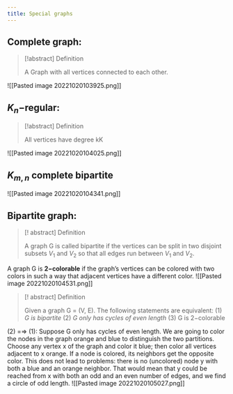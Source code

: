 ```yaml
---
title: Special graphs
---
```

## Complete graph:
>[!abstract] Definition
>
>A Graph with all vertices connected to each other.

![[Pasted image 20221020103925.png]]

## $K_n$−regular:
>[!abstract] Definition
>
>All vertices have degree kK

![[Pasted image 20221020104025.png]]
## $K_{m,n}$ complete bipartite 
![[Pasted image 20221020104341.png]]

## Bipartite graph:
>[! abstract] Definition
>
>A graph G is called bipartite if the vertices can be split in two disjoint subsets $V_1$ and $V_2$ so that all edges run between $V_1$ and $V_2$.

A graph G is **2−colorable** if the graph’s vertices can be colored with two colors in such a way that adjacent vertices have a different color.
![[Pasted image 20221020104531.png]]
>[! abstract] Definition
>
>Given a graph G = (V, E). The following statements are equivalent: 
>(1) *G is bipartite* 
>(2) *G only has cycles of even length* 
>(3) G is 2−colorable

(2) =⇒ (1): Suppose G only has cycles of even length. We are going to color the nodes in the graph orange and blue to distinguish the two partitions. Choose any vertex x of the graph and color it blue; then color all vertices adjacent to x orange. If a node is colored, its neighbors get the opposite color. This does not lead to problems: there is no (uncolored) node y with both a blue and an orange neighbor. That would mean that y could be reached from x with both an odd and an even number of edges, and we find a circle of odd length.
![[Pasted image 20221020105027.png]]
